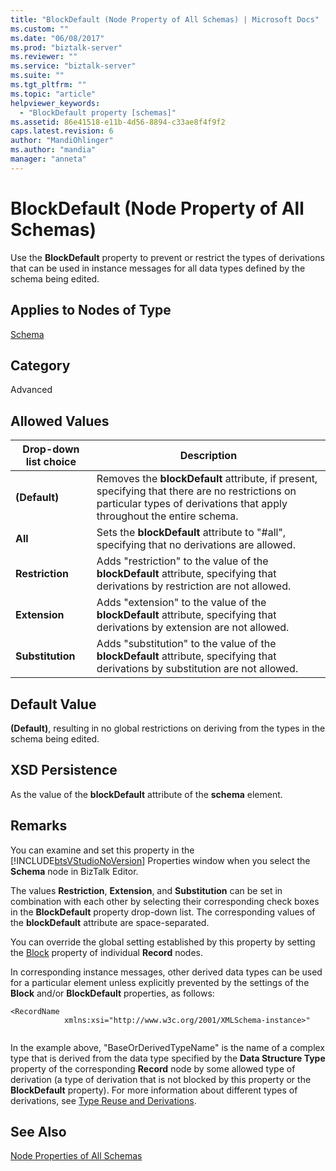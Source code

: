 ```yaml
---
title: "BlockDefault (Node Property of All Schemas) | Microsoft Docs"
ms.custom: ""
ms.date: "06/08/2017"
ms.prod: "biztalk-server"
ms.reviewer: ""
ms.service: "biztalk-server"
ms.suite: ""
ms.tgt_pltfrm: ""
ms.topic: "article"
helpviewer_keywords: 
  - "BlockDefault property [schemas]"
ms.assetid: 86e41518-e11b-4d56-8894-c33ae8f4f9f2
caps.latest.revision: 6
author: "MandiOhlinger"
ms.author: "mandia"
manager: "anneta"
---
```

# BlockDefault (Node Property of All Schemas)
Use the **BlockDefault** property to prevent or restrict the types of derivations that can be used in instance messages for all data types defined by the schema being edited.  
  
## Applies to Nodes of Type  
 [Schema](../core/schema-node-properties.md)  
  
## Category  
 Advanced  
  
## Allowed Values  
  
|Drop-down list choice|Description|  
|----------------------------|-----------------|  
|**(Default)**|Removes the **blockDefault** attribute, if present, specifying that there are no restrictions on particular types of derivations that apply throughout the entire schema.|  
|**All**|Sets the **blockDefault** attribute to "#all", specifying that no derivations are allowed.|  
|**Restriction**|Adds "restriction" to the value of the **blockDefault** attribute, specifying that derivations by restriction are not allowed.|  
|**Extension**|Adds "extension" to the value of the **blockDefault** attribute, specifying that derivations by extension are not allowed.|  
|**Substitution**|Adds "substitution" to the value of the **blockDefault** attribute, specifying that derivations by substitution are not allowed.|  
  
## Default Value  
 **(Default)**, resulting in no global restrictions on deriving from the types in the schema being edited.  
  
## XSD Persistence  
 As the value of the **blockDefault** attribute of the **schema** element.  
  
## Remarks  
 You can examine and set this property in the [!INCLUDE[btsVStudioNoVersion](../includes/btsvstudionoversion-md.md)] Properties window when you select the **Schema** node in BizTalk Editor.  
  
 The values **Restriction**, **Extension**, and **Substitution** can be set in combination with each other by selecting their corresponding check boxes in the **BlockDefault** property drop-down list. The corresponding values of the **blockDefault** attribute are space-separated.  
  
 You can override the global setting established by this property by setting the [Block](../core/block-node-property-of-all-schemas.md) property of individual **Record** nodes.  
  
 In corresponding instance messages, other derived data types can be used for a particular element unless explicitly prevented by the settings of the **Block** and/or **BlockDefault** properties, as follows:  
  
```  
<RecordName   
            xmlns:xsi="http://www.w3c.org/2001/XMLSchema-instance>"  
  
```  
  
 In the example above, "BaseOrDerivedTypeName" is the name of a complex type that is derived from the data type specified by the **Data Structure Type** property of the corresponding **Record** node by some allowed type of derivation (a type of derivation that is not blocked by this property or the **BlockDefault** property). For more information about different types of derivations, see [Type Reuse and Derivations](../core/type-reuse-and-derivations.md).  
  
## See Also  
 [Node Properties of All Schemas](../core/node-properties-of-all-schemas.md)